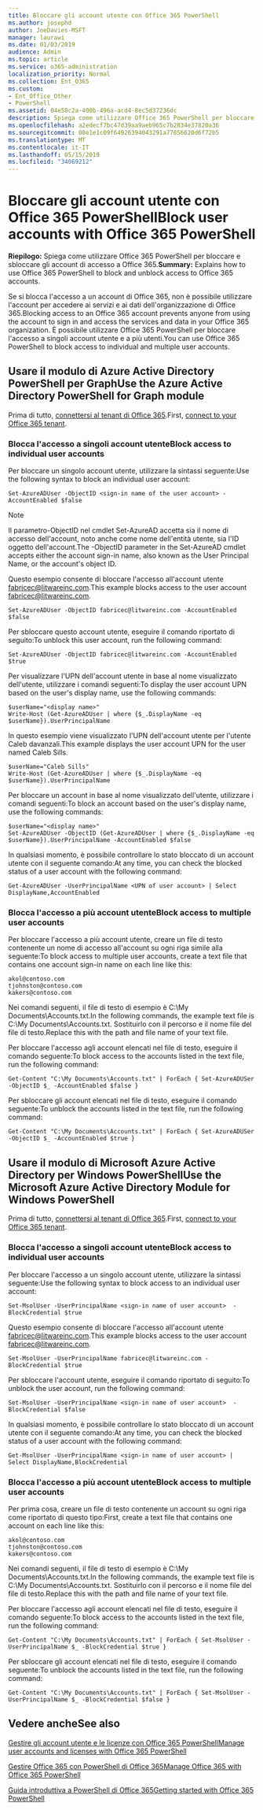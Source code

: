 ```yaml
---
title: Bloccare gli account utente con Office 365 PowerShell
ms.author: josephd
author: JoeDavies-MSFT
manager: laurawi
ms.date: 01/03/2019
audience: Admin
ms.topic: article
ms.service: o365-administration
localization_priority: Normal
ms.collection: Ent_O365
ms.custom:
- Ent_Office_Other
- PowerShell
ms.assetid: 04e58c2a-400b-496a-acd4-8ec5d37236dc
description: Spiega come utilizzare Office 365 PowerShell per bloccare e sbloccare gli account di accesso a Office 365.
ms.openlocfilehash: a2edecf7bc47d39aa9aeb965c7b2834e37820a36
ms.sourcegitcommit: 08e1e1c09f64926394043291a77856620d6f72b5
ms.translationtype: MT
ms.contentlocale: it-IT
ms.lasthandoff: 05/15/2019
ms.locfileid: "34069212"
---
```

# <a name="block-user-accounts-with-office-365-powershell"></a><span data-ttu-id="165e4-103">Bloccare gli account utente con Office 365 PowerShell</span><span class="sxs-lookup"><span data-stu-id="165e4-103">Block user accounts with Office 365 PowerShell</span></span>

<span data-ttu-id="165e4-104">**Riepilogo:**  Spiega come utilizzare Office 365 PowerShell per bloccare e sbloccare gli account di accesso a Office 365.</span><span class="sxs-lookup"><span data-stu-id="165e4-104">**Summary:**  Explains how to use Office 365 PowerShell to block and unblock access to Office 365 accounts.</span></span>
  
<span data-ttu-id="165e4-105">Se si blocca l'accesso a un account di Office 365, non è possibile utilizzare l'account per accedere ai servizi e ai dati dell'organizzazione di Office 365.</span><span class="sxs-lookup"><span data-stu-id="165e4-105">Blocking access to an Office 365 account prevents anyone from using the account to sign in and access the services and data in your Office 365 organization.</span></span> <span data-ttu-id="165e4-106">È possibile utilizzare Office 365 PowerShell per bloccare l'accesso a singoli account utente e a più utenti.</span><span class="sxs-lookup"><span data-stu-id="165e4-106">You can use Office 365 PowerShell to block access to individual and multiple user accounts.</span></span>

## <a name="use-the-azure-active-directory-powershell-for-graph-module"></a><span data-ttu-id="165e4-107">Usare il modulo di Azure Active Directory PowerShell per Graph</span><span class="sxs-lookup"><span data-stu-id="165e4-107">Use the Azure Active Directory PowerShell for Graph module</span></span>

<span data-ttu-id="165e4-108">Prima di tutto, [connettersi al tenant di Office 365](connect-to-office-365-powershell.md#connect-with-the-azure-active-directory-powershell-for-graph-module).</span><span class="sxs-lookup"><span data-stu-id="165e4-108">First, [connect to your Office 365 tenant](connect-to-office-365-powershell.md#connect-with-the-azure-active-directory-powershell-for-graph-module).</span></span>
 
### <a name="block-access-to-individual-user-accounts"></a><span data-ttu-id="165e4-109">Blocca l'accesso a singoli account utente</span><span class="sxs-lookup"><span data-stu-id="165e4-109">Block access to individual user accounts</span></span>

<span data-ttu-id="165e4-110">Per bloccare un singolo account utente, utilizzare la sintassi seguente:</span><span class="sxs-lookup"><span data-stu-id="165e4-110">Use the following syntax to block an individual user account:</span></span>
  
```
Set-AzureADUser -ObjectID <sign-in name of the user account> -AccountEnabled $false
```

> [!NOTE]
> <span data-ttu-id="165e4-111">Il parametro-ObjectID nel cmdlet Set-AzureAD accetta sia il nome di accesso dell'account, noto anche come nome dell'entità utente, sia l'ID oggetto dell'account.</span><span class="sxs-lookup"><span data-stu-id="165e4-111">The -ObjectID parameter in the Set-AzureAD cmdlet accepts either the account sign-in name, also known as the User Principal Name, or the account's object ID.</span></span> 
  
<span data-ttu-id="165e4-112">Questo esempio consente di bloccare l'accesso all'account utente fabricec@litwareinc.com.</span><span class="sxs-lookup"><span data-stu-id="165e4-112">This example blocks access to the user account fabricec@litwareinc.com.</span></span>
  
```
Set-AzureADUser -ObjectID fabricec@litwareinc.com -AccountEnabled $false
```

<span data-ttu-id="165e4-113">Per sbloccare questo account utente, eseguire il comando riportato di seguito:</span><span class="sxs-lookup"><span data-stu-id="165e4-113">To unblock this user account, run the following command:</span></span>
  
```
Set-AzureADUser -ObjectID fabricec@litwareinc.com -AccountEnabled $true
```

<span data-ttu-id="165e4-114">Per visualizzare l'UPN dell'account utente in base al nome visualizzato dell'utente, utilizzare i comandi seguenti:</span><span class="sxs-lookup"><span data-stu-id="165e4-114">To display the user account UPN based on the user's display name, use the following commands:</span></span>
  
```
$userName="<display name>"
Write-Host (Get-AzureADUser | where {$_.DisplayName -eq $userName}).UserPrincipalName

```

<span data-ttu-id="165e4-115">In questo esempio viene visualizzato l'UPN dell'account utente per l'utente Caleb davanzali.</span><span class="sxs-lookup"><span data-stu-id="165e4-115">This example displays the user account UPN for the user named Caleb Sills.</span></span>
  
```
$userName="Caleb Sills"
Write-Host (Get-AzureADUser | where {$_.DisplayName -eq $userName}).UserPrincipalName
```

<span data-ttu-id="165e4-116">Per bloccare un account in base al nome visualizzato dell'utente, utilizzare i comandi seguenti:</span><span class="sxs-lookup"><span data-stu-id="165e4-116">To block an account based on the user's display name, use the following commands:</span></span>
  
```
$userName="<display name>"
Set-AzureADUser -ObjectID (Get-AzureADUser | where {$_.DisplayName -eq $userName}).UserPrincipalName -AccountEnabled $false

```

<span data-ttu-id="165e4-117">In qualsiasi momento, è possibile controllare lo stato bloccato di un account utente con il seguente comando:</span><span class="sxs-lookup"><span data-stu-id="165e4-117">At any time, you can check the blocked status of a user account with the following command:</span></span>
  
```
Get-AzureADUser -UserPrincipalName <UPN of user account> | Select DisplayName,AccountEnabled
```

### <a name="block-access-to-multiple-user-accounts"></a><span data-ttu-id="165e4-118">Blocca l'accesso a più account utente</span><span class="sxs-lookup"><span data-stu-id="165e4-118">Block access to multiple user accounts</span></span>

<span data-ttu-id="165e4-119">Per bloccare l'accesso a più account utente, creare un file di testo contenente un nome di accesso all'account su ogni riga simile alla seguente:</span><span class="sxs-lookup"><span data-stu-id="165e4-119">To block access to multiple user accounts, create a text file that contains one account sign-in name on each line like this:</span></span>
    
  ```
akol@contoso.com
tjohnston@contoso.com
kakers@contoso.com
  ```

<span data-ttu-id="165e4-120">Nei comandi seguenti, il file di testo di esempio è C:\My Documents\Accounts.txt.</span><span class="sxs-lookup"><span data-stu-id="165e4-120">In the following commands, the example text file is C:\My Documents\Accounts.txt.</span></span> <span data-ttu-id="165e4-121">Sostituirlo con il percorso e il nome file del file di testo.</span><span class="sxs-lookup"><span data-stu-id="165e4-121">Replace this with the path and file name of your text file.</span></span>
  
<span data-ttu-id="165e4-122">Per bloccare l'accesso agli account elencati nel file di testo, eseguire il comando seguente:</span><span class="sxs-lookup"><span data-stu-id="165e4-122">To block access to the accounts listed in the text file, run the following command:</span></span>
    
```
Get-Content "C:\My Documents\Accounts.txt" | ForEach { Set-AzureADUSer -ObjectID $_ -AccountEnabled $false }
```

<span data-ttu-id="165e4-123">Per sbloccare gli account elencati nel file di testo, eseguire il comando seguente:</span><span class="sxs-lookup"><span data-stu-id="165e4-123">To unblock the accounts listed in the text file, run the following command:</span></span>
    
```
Get-Content "C:\My Documents\Accounts.txt" | ForEach { Set-AzureADUSer -ObjectID $_ -AccountEnabled $true }
```

## <a name="use-the-microsoft-azure-active-directory-module-for-windows-powershell"></a><span data-ttu-id="165e4-124">Usare il modulo di Microsoft Azure Active Directory per Windows PowerShell</span><span class="sxs-lookup"><span data-stu-id="165e4-124">Use the Microsoft Azure Active Directory Module for Windows PowerShell</span></span>

<span data-ttu-id="165e4-125">Prima di tutto, [connettersi al tenant di Office 365](connect-to-office-365-powershell.md#connect-with-the-microsoft-azure-active-directory-module-for-windows-powershell).</span><span class="sxs-lookup"><span data-stu-id="165e4-125">First, [connect to your Office 365 tenant](connect-to-office-365-powershell.md#connect-with-the-microsoft-azure-active-directory-module-for-windows-powershell).</span></span>

    
### <a name="block-access-to-individual-user-accounts"></a><span data-ttu-id="165e4-126">Blocca l'accesso a singoli account utente</span><span class="sxs-lookup"><span data-stu-id="165e4-126">Block access to individual user accounts</span></span>

<span data-ttu-id="165e4-127">Per bloccare l'accesso a un singolo account utente, utilizzare la sintassi seguente:</span><span class="sxs-lookup"><span data-stu-id="165e4-127">Use the following syntax to block access to an individual user account:</span></span>
  
```
Set-MsolUser -UserPrincipalName <sign-in name of user account>  -BlockCredential $true
```

<span data-ttu-id="165e4-128">Questo esempio consente di bloccare l'accesso all'account utente fabricec@litwareinc.com.</span><span class="sxs-lookup"><span data-stu-id="165e4-128">This example blocks access to the user account fabricec@litwareinc.com.</span></span>
  
```
Set-MsolUser -UserPrincipalName fabricec@litwareinc.com -BlockCredential $true
```

<span data-ttu-id="165e4-129">Per sbloccare l'account utente, eseguire il comando riportato di seguito:</span><span class="sxs-lookup"><span data-stu-id="165e4-129">To unblock the user account, run the following command:</span></span>
  
```
Set-MsolUser -UserPrincipalName <sign-in name of user account>  -BlockCredential $false
```

<span data-ttu-id="165e4-130">In qualsiasi momento, è possibile controllare lo stato bloccato di un account utente con il seguente comando:</span><span class="sxs-lookup"><span data-stu-id="165e4-130">At any time, you can check the blocked status of a user account with the following command:</span></span>
  
```
Get-MsolUser -UserPrincipalName <sign-in name of user account> | Select DisplayName,BlockCredential
```

### <a name="block-access-to-multiple-user-accounts"></a><span data-ttu-id="165e4-131">Blocca l'accesso a più account utente</span><span class="sxs-lookup"><span data-stu-id="165e4-131">Block access to multiple user accounts</span></span>

<span data-ttu-id="165e4-132">Per prima cosa, creare un file di testo contenente un account su ogni riga come riportato di questo tipo:</span><span class="sxs-lookup"><span data-stu-id="165e4-132">First, create a text file that contains one account on each line like this:</span></span>
    
  ```
akol@contoso.com
tjohnston@contoso.com
kakers@contoso.com
  ```
<span data-ttu-id="165e4-133">Nei comandi seguenti, il file di testo di esempio è C:\My Documents\Accounts.txt.</span><span class="sxs-lookup"><span data-stu-id="165e4-133">In the following commands, the example text file is C:\My Documents\Accounts.txt.</span></span> <span data-ttu-id="165e4-134">Sostituirlo con il percorso e il nome file del file di testo.</span><span class="sxs-lookup"><span data-stu-id="165e4-134">Replace this with the path and file name of your text file.</span></span>
    
<span data-ttu-id="165e4-135">Per bloccare l'accesso agli account elencati nel file di testo, eseguire il comando seguente:</span><span class="sxs-lookup"><span data-stu-id="165e4-135">To block access to the accounts listed in the text file, run the following command:</span></span>
    
  ```
  Get-Content "C:\My Documents\Accounts.txt" | ForEach { Set-MsolUser -UserPrincipalName $_ -BlockCredential $true }
  ```
<span data-ttu-id="165e4-136">Per sbloccare gli account elencati nel file di testo, eseguire il comando seguente:</span><span class="sxs-lookup"><span data-stu-id="165e4-136">To unblock the accounts listed in the text file, run the following command:</span></span>
    
  ```
  Get-Content "C:\My Documents\Accounts.txt" | ForEach { Set-MsolUser -UserPrincipalName $_ -BlockCredential $false }
  ```

## <a name="see-also"></a><span data-ttu-id="165e4-137">Vedere anche</span><span class="sxs-lookup"><span data-stu-id="165e4-137">See also</span></span>

[<span data-ttu-id="165e4-138">Gestire gli account utente e le licenze con Office 365 PowerShell</span><span class="sxs-lookup"><span data-stu-id="165e4-138">Manage user accounts and licenses with Office 365 PowerShell</span></span>](manage-user-accounts-and-licenses-with-office-365-powershell.md)
  
[<span data-ttu-id="165e4-139">Gestire Office 365 con PowerShell di Office 365</span><span class="sxs-lookup"><span data-stu-id="165e4-139">Manage Office 365 with Office 365 PowerShell</span></span>](manage-office-365-with-office-365-powershell.md)
  
[<span data-ttu-id="165e4-140">Guida introduttiva a PowerShell di Office 365</span><span class="sxs-lookup"><span data-stu-id="165e4-140">Getting started with Office 365 PowerShell</span></span>](getting-started-with-office-365-powershell.md)
